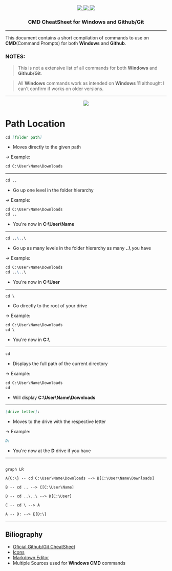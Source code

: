 <div  align="center">
<a  href="https://www.microsoft.com/en-us/">
<img  src="https://skillicons.dev/icons?i=windows&theme=dark"/>
</a>
<a  href="https://github.com">
<img  src="https://skillicons.dev/icons?i=github&theme=dark"/>
</a>
<a  href="https://git-scm.com">
<img  src="https://skillicons.dev/icons?i=git&theme=dark"/>
</a>
</div>
<h3  align="center">CMD CheatSheet for Windows and Github/Git</h3>

<hr>

This document contains a short compilation of commands to use on **CMD**(Command Prompts) for both **Windows** and **Github**.

<h3>NOTES:</h3>

>This is not a extensive list of all commands for both **Windows** and **Github/Git**.

>All **Windows** commands work as intended on **Windows 11** althought I can't confirm if works on older versions.

<hr>

<div  align="center">
<a  href="https://www.microsoft.com/en-us/">
<img  src="https://skillicons.dev/icons?i=windows&theme=dark"/>
</a>
</div>

# Path Location
```md
cd [folder path]
```
- Moves directly to the given path

-> Example:
```md
cd C:\User\Name\Downloads
```
<hr>

```md
cd ..
```
- Go up one level in the folder hierarchy

-> Example:
```md
cd C:\User\Name\Downloads
cd ..
```
- You're now in **C:\User\Name** 

<hr>

```md
cd ..\..\
```
 - Go up as many levels in the folder hierarchy as many **..\\** you have

-> Example:
```md
cd C:\User\Name\Downloads
cd ..\..\
```
- You're now in **C:\User** 
<hr>

```md
cd \
```
- Go directly to the root of your drive

-> Example:
```md
cd C:\User\Name\Downloads
cd \
```
- You're now in **C:\\**
<hr>

```md
cd
```
- Displays the full path of the current directory

-> Example:
```md
cd C:\User\Name\Downloads
cd
```
- Will display **C:\User\Name\Downloads**
<hr>

```md
[drive letter]:
```
- Moves to the drive with the respective letter

-> Example:
```md
D:
```
- You're now at the **D** drive if you have
<hr>

```mermaid

graph LR

A{C:\} -- cd C:\User\Name\Downloads --> B[C:\User\Name\Downloads]

B -- cd .. --> C[C:\User\Name]

B -- cd ..\..\ --> D[C:\User]

C -- cd \ --> A

A -- D: --> E{D:\}
```
<hr>

## Biliography

  

-  <a  href="https://training.github.com">Oficial Github/Git CheatSheet</a>
-  <a  href="https://skillicons.dev">Icons</a>
-  <a  href="https://stackedit.io">Markdown Editor</a>
- Multiple Sources used for **Windows CMD** commands

<!-- 

|Single backticks|`'Isn't this fun?'` |'Isn't this fun?' |

|Quotes |`"Isn't this fun?"` |"Isn't this fun?" |

|Dashes |`-- is en-dash, --- is em-dash`|-- is en-dash, --- is em-dash|

```mermaid

sequenceDiagram

Alice ->> Bob: Hello Bob, how are you?

Bob->>John: How about you John?

Bob--x Alice: I am good thanks!

Bob-x John: I am good thanks!

Note right of John: Bob thinks a long<br/>long time, so long<br/>that the text does<br/>not fit on a row.

Bob->Alice: Checking with John...

Alice->John: Yes... John, how are you?

```
-->